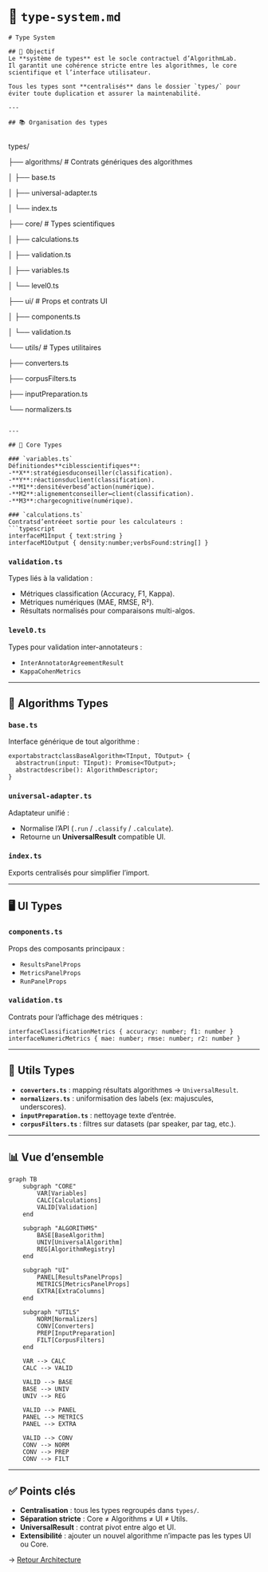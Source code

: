 ﻿
# 📄 `type-system.md`

<pre class="overflow-visible!" data-start="159" data-end="535"><div class="contain-inline-size rounded-2xl relative bg-token-sidebar-surface-primary"><div class="sticky top-9"><div class="absolute end-0 bottom-0 flex h-9 items-center pe-2"><div class="bg-token-bg-elevated-secondary text-token-text-secondary flex items-center gap-4 rounded-sm px-2 font-sans text-xs"></div></div></div><div class="overflow-y-auto p-4" dir="ltr"><code class="whitespace-pre! language-markdown"><span><span># Type System</span><span>

</span><span>## 🎯 Objectif</span><span>
Le </span><span>**système de types**</span><span> est le socle contractuel d’AlgorithmLab.  
Il garantit une cohérence stricte entre les algorithmes, le core scientifique et l’interface utilisateur.

Tous les types sont </span><span>**centralisés**</span><span> dans le dossier </span><span>`types/`</span><span> pour éviter toute duplication et assurer la maintenabilité.

---

</span><span>## 📚 Organisation des types</span><span>

</span></span></code></div></div></pre>

types/

├── algorithms/   # Contrats génériques des algorithmes

│   ├── base.ts

│   ├── universal-adapter.ts

│   └── index.ts

├── core/         # Types scientifiques

│   ├── calculations.ts

│   ├── validation.ts

│   ├── variables.ts

│   └── level0.ts

├── ui/           # Props et contrats UI

│   ├── components.ts

│   └── validation.ts

└── utils/        # Types utilitaires

├── converters.ts

├── corpusFilters.ts

├── inputPreparation.ts

└── normalizers.ts

<pre class="overflow-visible!" data-start="1007" data-end="1546"><div class="contain-inline-size rounded-2xl relative bg-token-sidebar-surface-primary"><div class="sticky top-9"><div class="absolute end-0 bottom-0 flex h-9 items-center pe-2"><div class="bg-token-bg-elevated-secondary text-token-text-secondary flex items-center gap-4 rounded-sm px-2 font-sans text-xs"></div></div></div><div class="overflow-y-auto p-4" dir="ltr"><code class="whitespace-pre!"><span><span>
---

</span><span>## 🧩 Core Types</span><span>

</span><span>### `variables.ts`</span><span>
</span><span>Définition</span><span></span><span>des</span><span></span><span>**cibles</span><span></span><span>scientifiques**</span><span></span><span>:</span><span>  
</span><span>-</span><span></span><span>**X**</span><span></span><span>:</span><span></span><span>stratégies</span><span></span><span>du</span><span></span><span>conseiller</span><span></span><span>(classification).</span><span>  
</span><span>-</span><span></span><span>**Y**</span><span></span><span>:</span><span></span><span>réactions</span><span></span><span>du</span><span></span><span>client</span><span></span><span>(classification).</span><span>  
</span><span>-</span><span></span><span>**M1**</span><span></span><span>:</span><span></span><span>densité</span><span></span><span>verbes</span><span></span><span>d’action</span><span></span><span>(numérique).</span><span>  
</span><span>-</span><span></span><span>**M2**</span><span></span><span>:</span><span></span><span>alignement</span><span></span><span>conseiller↔client</span><span></span><span>(classification).</span><span>  
</span><span>-</span><span></span><span>**M3**</span><span></span><span>:</span><span></span><span>charge</span><span></span><span>cognitive</span><span></span><span>(numérique).</span><span>  

</span><span>### `calculations.ts`</span><span>
</span><span>Contrats</span><span></span><span>d’entrée</span><span></span><span>et sortie pour les calculateurs :</span><span>  
</span><span>```typescript</span><span>
</span><span>interface</span><span></span><span>M1Input</span><span> { </span><span>text:</span><span></span><span>string</span><span> }
</span><span>interface</span><span></span><span>M1Output</span><span> { </span><span>density:</span><span></span><span>number;</span><span></span><span>verbsFound:</span><span></span><span>string</span><span>[] }
</span></span></code></div></div></pre>

### `validation.ts`

Types liés à la validation :

* Métriques classification (Accuracy, F1, Kappa).
* Métriques numériques (MAE, RMSE, R²).
* Résultats normalisés pour comparaisons multi-algos.

### `level0.ts`

Types pour validation inter-annotateurs :

* `InterAnnotatorAgreementResult`
* `KappaCohenMetrics`

---

## 🧪 Algorithms Types

### `base.ts`

Interface générique de tout algorithme :

<pre class="overflow-visible!" data-start="1955" data-end="2122"><div class="contain-inline-size rounded-2xl relative bg-token-sidebar-surface-primary"><div class="sticky top-9"><div class="absolute end-0 bottom-0 flex h-9 items-center pe-2"><div class="bg-token-bg-elevated-secondary text-token-text-secondary flex items-center gap-4 rounded-sm px-2 font-sans text-xs"></div></div></div><div class="overflow-y-auto p-4" dir="ltr"><code class="whitespace-pre! language-typescript"><span><span>export</span><span></span><span>abstract</span><span></span><span>class</span><span></span><span>BaseAlgorithm</span><span><</span><span>TInput</span><span>, </span><span>TOutput</span><span>> {
  </span><span>abstract</span><span></span><span>run</span><span>(</span><span>input</span><span>: </span><span>TInput</span><span>): </span><span>Promise</span><span><</span><span>TOutput</span><span>>;
  </span><span>abstract</span><span></span><span>describe</span><span>(): </span><span>AlgorithmDescriptor</span><span>;
}
</span></span></code></div></div></pre>

### `universal-adapter.ts`

Adaptateur unifié :

* Normalise l’API (`.run` / `.classify` / `.calculate`).
* Retourne un **UniversalResult** compatible UI.

### `index.ts`

Exports centralisés pour simplifier l’import.

---

## 🖥️ UI Types

### `components.ts`

Props des composants principaux :

* `ResultsPanelProps`
* `MetricsPanelProps`
* `RunPanelProps`

### `validation.ts`

Contrats pour l’affichage des métriques :

<pre class="overflow-visible!" data-start="2553" data-end="2702"><div class="contain-inline-size rounded-2xl relative bg-token-sidebar-surface-primary"><div class="sticky top-9"><div class="absolute end-0 bottom-0 flex h-9 items-center pe-2"><div class="bg-token-bg-elevated-secondary text-token-text-secondary flex items-center gap-4 rounded-sm px-2 font-sans text-xs"></div></div></div><div class="overflow-y-auto p-4" dir="ltr"><code class="whitespace-pre! language-typescript"><span><span>interface</span><span></span><span>ClassificationMetrics</span><span> { </span><span>accuracy</span><span>: </span><span>number</span><span>; </span><span>f1</span><span>: </span><span>number</span><span> }
</span><span>interface</span><span></span><span>NumericMetrics</span><span> { </span><span>mae</span><span>: </span><span>number</span><span>; </span><span>rmse</span><span>: </span><span>number</span><span>; </span><span>r2</span><span>: </span><span>number</span><span> }
</span></span></code></div></div></pre>

---

## 🔧 Utils Types

* **`converters.ts`** : mapping résultats algorithmes → `UniversalResult`.
* **`normalizers.ts`** : uniformisation des labels (ex: majuscules, underscores).
* **`inputPreparation.ts`** : nettoyage texte d’entrée.
* **`corpusFilters.ts`** : filtres sur datasets (par speaker, par tag, etc.).

---

## 📊 Vue d’ensemble

<pre class="overflow-visible!" data-start="3055" data-end="3829"><div class="contain-inline-size rounded-2xl relative bg-token-sidebar-surface-primary"><div class="sticky top-9"><div class="absolute end-0 bottom-0 flex h-9 items-center pe-2"><div class="bg-token-bg-elevated-secondary text-token-text-secondary flex items-center gap-4 rounded-sm px-2 font-sans text-xs"></div></div></div><div class="overflow-y-auto p-4" dir="ltr"><code class="whitespace-pre! language-mermaid"><span>graph TB
    subgraph "CORE"
        VAR[Variables]
        CALC[Calculations]
        VALID[Validation]
    end
  
    subgraph "ALGORITHMS"
        BASE[BaseAlgorithm]
        UNIV[UniversalAlgorithm]
        REG[AlgorithmRegistry]
    end
  
    subgraph "UI"
        PANEL[ResultsPanelProps]
        METRICS[MetricsPanelProps]
        EXTRA[ExtraColumns]
    end
  
    subgraph "UTILS"
        NORM[Normalizers]
        CONV[Converters]
        PREP[InputPreparation]
        FILT[CorpusFilters]
    end
  
    VAR --> CALC
    CALC --> VALID
  
    VALID --> BASE
    BASE --> UNIV
    UNIV --> REG
  
    VALID --> PANEL
    PANEL --> METRICS
    PANEL --> EXTRA
  
    VALID --> CONV
    CONV --> NORM
    CONV --> PREP
    CONV --> FILT
</span></code></div></div></pre>

---

## ✅ Points clés

* **Centralisation** : tous les types regroupés dans `types/`.
* **Séparation stricte** : Core ≠ Algorithms ≠ UI ≠ Utils.
* **UniversalResult** : contrat pivot entre algo et UI.
* **Extensibilité** : ajouter un nouvel algorithme n’impacte pas les types UI ou Core.

→ [Retour Architecture](README.md)
